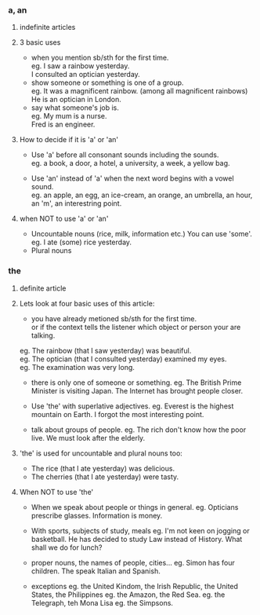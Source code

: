### a, an 
1. indefinite articles
2. 3 basic uses
    - when you mention sb/sth for the first time.  
        eg. I saw a rainbow yesterday.  
        I consulted an optician yesterday.
    - show someone or something is one of a group.  
        eg. It was a magnificent rainbow. (among all magnificent rainbows)  
        He is an optician in London.
    - say what someone's job is.  
        eg. My mum is a nurse.  
        Fred is an engineer.

3. How to decide if it is 'a' or 'an' 
    - Use 'a' before all consonant sounds including the sounds.   
    eg. a book, a door, a hotel, a university, a week, a yellow bag.

    - Use 'an' instead of 'a' when the next word begins with a vowel sound.  
    eg. an apple, an egg, an ice-cream, an orange, an umbrella, an hour, an 'm', an interestring point.

4. when NOT to use 'a' or 'an'
    - Uncountable nouns (rice, milk, information etc.) You can use 'some'.  
    eg. I ate (some) rice yesterday.
    - Plural nouns

### the
1. definite article  
2. Lets look at four basic uses of this article:
    - you have already metioned sb/sth for the first time.  
    or if the context tells the listener which object or person your are talking.

    eg. The rainbow (that I saw yesterday) was beautiful.  
    eg. The optician (that I consulted yesterday) examined my eyes.  
    eg. The examination was very long.  
    
    - there is only one of someone or something.
    eg. The British Prime Minister is visiting Japan.
    The Internet has brought people closer.

    - Use 'the' with superlative adjectives.
    eg. Everest is the highest mountain on Earth.
    I forgot the most interesting point.

    - talk about groups of people.
    eg. The rich don't know how the poor live.
    We must look after the elderly.

3. 'the' is used for uncountable and plural nouns too:
    - The rice (that I ate yesterday) was delicious.
    - The cherries (that I ate yesterday) were tasty.

4. When NOT to use 'the'
    - When we speak about people or things in general.
    eg. Opticians prescribe glasses.
    Information is money.

    - With sports, subjects of study, meals
    eg. I'm not keen on jogging or basketball.
    He has decided to study Law instead of History.
    What shall we do for lunch?

    - proper nouns, the names of people, cities...
    eg. Simon has four children.
    The speak Italian and Spanish.

    - exceptions 
    eg. the United Kindom, the Irish Republic, the United States, the Philippines
    eg. the Amazon, the Red Sea.
    eg. the Telegraph, teh Mona Lisa
    eg. the Simpsons.

